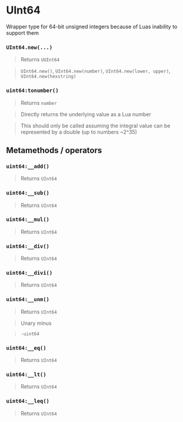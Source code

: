 # UInt64

Wrapper type for 64-bit unsigned integers because of Luas inability to support them

### `UInt64.new(...)`
  > Returns `UUInt64`
  
  > `UInt64.new()`, `UInt64.new(number)`, `UInt64.new(lower, upper)`,
    `UInt64.new(hexstring)`
  
### `uint64:tonumber()`
  > Returns `number`
  
  > Directly returns the underlying value as a Lua number
  
  > This should only be called assuming the integral value 
    can be represented by a double (up to numbers ~2^35)

## Metamethods / operators
    
### `uint64:__add()`
  > Returns `UInt64`
  
### `uint64:__sub()`
  > Returns `UInt64`
  
### `uint64:__mul()`
  > Returns `UInt64`
  
### `uint64:__div()`
  > Returns `UInt64`
  
### `uint64:__divi()`
  > Returns `UInt64`
  
### `uint64:__unm()`
  > Returns `UInt64`
  
  > Unary minus
  
  > `-uint64`
  
### `uint64:__eq()`
  > Returns `UInt64`
  
### `uint64:__lt()`
  > Returns `UInt64`
  
### `uint64:__leq()`
  > Returns `UInt64`
  